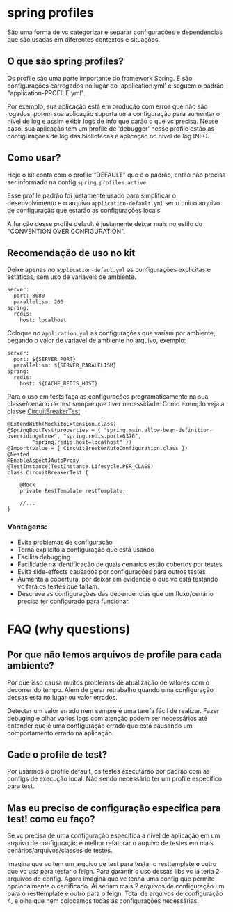 # spring profiles

São uma forma de vc categorizar e separar configurações e dependencias que são usadas em diferentes contextos e situações.

## O que são spring profiles?

Os profile são uma parte importante do framework Spring. E são configurações carregados no lugar do 'application.yml' e seguem o padrão "application-PROFILE.yml".

Por exemplo, sua aplicação está em produção com erros que não são logados, porem sua aplicação suporta uma configuração para aumentar o nivel de log e assim exibir logs de info que darão o que vc precisa.
Nesse caso, sua aplicação tem um profile de 'debugger' nesse profile estão as configurações de log das bibliotecas e aplicação no nivel de log INFO.

## Como usar?

Hoje o kit conta com o profile "DEFAULT" que é o padrão, então não precisa ser informado na config `spring.profiles.active`.

Esse profile padrão foi justamente usado para simplificar o desenvolvimento e o arquivo `application-default.yml` ser o unico arquivo de configuração que estarão as configurações locais.

A função desse profile default é justamente deixar mais no estilo do "CONVENTION OVER CONFIGURATION".


## Recomendação de uso no kit

Deixe apenas no `application-defaul.yml` as configurações explicitas e estaticas, sem uso de variaveis de ambiente.

```
server:
  port: 8080
  parallelism: 200
spring:
  redis:
    host: localhost
```

Coloque no `application.yml` as configurações que variam por ambiente, pegando o valor de variavel de ambiente no arquivo, exemplo:

```
server:
  port: ${SERVER_PORT}
  parallelism: ${SERVER_PARALELISM}
spring:
  redis:
    host: ${CACHE_REDIS_HOST}
```

Para o uso em tests faça as configurações programaticamente na sua classe/cenário de test sempre que tiver necessidade:
Como exemplo veja a classe [CircuitBreakerTest](./../src/test/java/br/com/bradesco/kit/srv/adapter/output/CircuitBreakerTest.java)

```
@ExtendWith(MockitoExtension.class)
@SpringBootTest(properties = { "spring.main.allow-bean-definition-overriding=true", "spring.redis.port=6370",
        "spring.redis.host=localhost" })
@Import(value = { CircuitBreakerAutoConfiguration.class })
@Nested
@EnableAspectJAutoProxy
@TestInstance(TestInstance.Lifecycle.PER_CLASS)
class CircuitBreakerTest {

    @Mock
    private RestTemplate restTemplate;

    //...
}
```

### Vantagens:
- Evita problemas de configuração
- Torna explicito a configuração que está usando
- Facilita debugging
- Facilidade na identificação de quais cenarios estão cobertos por testes
- Evita side-effects causados por configurações para outros testes
- Aumenta a cobertura, por deixar em evidencia o que vc está testando vc fará os testes que faltam.
- Descreve as configurações das dependencias que um fluxo/cenário precisa ter configurado para funcionar.

# FAQ (why questions)
## Por que não temos arquivos de profile para cada ambiente?

Por que isso causa muitos problemas de atualização de valores com o decorrer do tempo. Alem de gerar retrabalho quando uma configuração dessas está no lugar ou valor errados.

Detectar um valor errado nem sempre é uma tarefa fácil de realizar. Fazer debuging e olhar varios logs com atenção podem ser necessários até entender que é uma configuração errada que está causando um comportamento errado na aplicação.

## Cade o profile de test?

Por usarmos o profile default, os testes executarão por padrão com as configs de execução local. Não sendo necessário ter um profile especifico para test.

## Mas eu preciso de configuração especifica para test! como eu faço?

Se vc precisa de uma configuração especifica a nivel de aplicação em um arquivo de configuração é melhor refatorar o arquivo de testes em mais cenários/arquivos/classes de testes.

Imagina que vc tem um arquivo de test para testar o resttemplate e outro que vc usa para testar o feign.
Para garantir o uso dessas libs vc já teria 2 arquivos de config.
Agora imagina que vc tenha uma config que permite opcionalmente o certificado.
Ai seriam mais 2 arquivos de configuração um para o resttemplate e outro para o feign.
Total de arquivos de configuração 4, e olha que nem colocamos todas as configurações necessárias.
